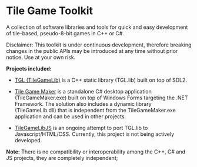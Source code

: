 # Tile Game Toolkit
A collection of software libraries and tools for quick and easy development of tile-based, pseudo-8-bit games in C++ or C#.

Disclaimer: This toolkit is under continuous development, therefore breaking changes in the public APIs may be introduced at any time without prior notice. Use at your own risk.

**Projects included:**

- [TGL (TileGameLib)](https://github.com/FernandoAiresCastello/TileGameToolkit/tree/master/TileGameLibC) is a C++ static library (TGL.lib) built on top of SDL2.

- [Tile Game Maker](https://github.com/FernandoAiresCastello/TileGameToolkit/tree/master/TileGameLibCS) is a standalone C# desktop application (TileGameMaker.exe) built on top of Windows Forms targeting the .NET Framework. The solution also includes a dynamic library (TileGameLib.dll) that is independent from the TileGameMaker.exe application and can be used in other projects.

- [TileGameLibJS](https://github.com/FernandoAiresCastello/TileGameToolkit/tree/master/TileGameLibJS) is an ongoing attempt to port TGL.lib to Javascript/HTML/CSS. Currently, this project is not being actively developed.

**Note:** There is no compatibility or interoperability among the C++, C# and JS projects, they are completely independent;
